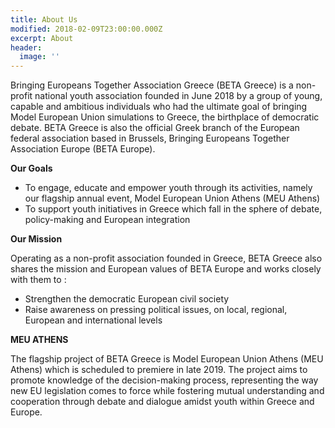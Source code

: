 ```yaml
---
title: About Us
modified: 2018-02-09T23:00:00.000Z
excerpt: About
header:
  image: ''
---
```

Bringing Europeans Together Association Greece (BETA Greece) is a non-profit national youth association founded in June 2018 by a group of young, capable and ambitious individuals who had the ultimate goal of bringing Model European Union simulations to Greece, the birthplace of democratic debate. BETA Greece is also the official Greek branch of the European federal association based in Brussels, Bringing Europeans Together Association Europe (BETA Europe).

**Our Goals**

*  To engage, educate and empower youth through its activities, namely our flagship annual event, Model European Union Athens (MEU Athens)
* To support youth initiatives in Greece which fall in the sphere of debate, policy-making and European integration

**Our Mission**

Operating as a non-profit association founded in Greece, BETA Greece also shares the mission and European values of BETA Europe and works closely with them to:

* Strengthen the democratic European civil society
* Raise awareness on pressing political issues, on local, regional, European and international levels

**MEU ATHENS**



 The flagship project of BETA Greece is Model European Union Athens (MEU Athens) which is scheduled to premiere in late 2019. The project aims to promote knowledge of the decision-making process, representing the way new EU legislation comes to force while fostering mutual understanding and cooperation through debate and dialogue amidst youth within Greece and Europe.
